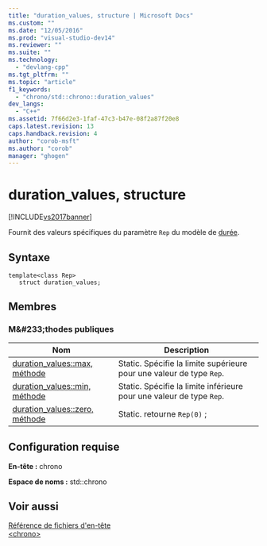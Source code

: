 ```yaml
---
title: "duration_values, structure | Microsoft Docs"
ms.custom: ""
ms.date: "12/05/2016"
ms.prod: "visual-studio-dev14"
ms.reviewer: ""
ms.suite: ""
ms.technology: 
  - "devlang-cpp"
ms.tgt_pltfrm: ""
ms.topic: "article"
f1_keywords: 
  - "chrono/std::chrono::duration_values"
dev_langs: 
  - "C++"
ms.assetid: 7f66d2e3-1faf-47c3-b47e-08f2a87f20e8
caps.latest.revision: 13
caps.handback.revision: 4
author: "corob-msft"
ms.author: "corob"
manager: "ghogen"
---
```

# duration_values, structure
[!INCLUDE[vs2017banner](../assembler/inline/includes/vs2017banner.md)]

Fournit des valeurs spécifiques du paramètre `Rep` du modèle de [durée](../standard-library/duration-class.md).  
  
## Syntaxe  
  
```  
template<class Rep>  
   struct duration_values;  
```  
  
## Membres  
  
### M&\#233;thodes publiques  
  
|Nom|Description|  
|---------|-----------------|  
|[duration\_values::max, méthode](../Topic/duration_values::max%20Method.md)|Static.  Spécifie la limite supérieure pour une valeur de type `Rep`.|  
|[duration\_values::min, méthode](../Topic/duration_values::min%20Method.md)|Static.  Spécifie la limite inférieure pour une valeur de type `Rep`.|  
|[duration\_values::zero, méthode](../Topic/duration_values::zero%20Method.md)|Static.  retourne `Rep(0)` ;|  
  
## Configuration requise  
 **En\-tête :** chrono  
  
 **Espace de noms :** std::chrono  
  
## Voir aussi  
 [Référence de fichiers d'en\-tête](../standard-library/cpp-standard-library-header-files.md)   
 [\<chrono\>](../standard-library/chrono.md)